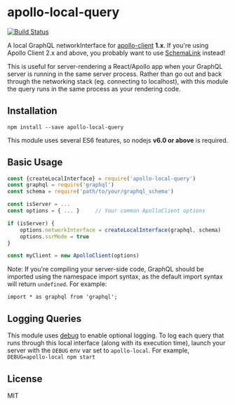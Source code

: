 # apollo-local-query

[![Build Status](https://travis-ci.org/af/apollo-local-query.svg?branch=master)](https://travis-ci.org/af/apollo-local-query)


A local GraphQL networkInterface for [apollo-client](https://github.com/apollostack/apollo-client) **1.x**. If you're using Apollo Client 2.x and above, you probably want to use [SchemaLink](https://www.apollographql.com/docs/link/links/schema.html) instead!

This is useful for server-rendering a React/Apollo app when your GraphQL server is running in the
same server process. Rather than go out and back through the networking stack
(eg. connecting to localhost), with this module the query runs in the same
process as your rendering code.

## Installation

```
npm install --save apollo-local-query
```

This module uses several ES6 features, so nodejs **v6.0 or above** is required.

## Basic Usage

```js
const {createLocalInterface} = require('apollo-local-query')
const graphql = require('graphql')
const schema = require('path/to/your/graphql_schema')

const isServer = ...
const options = { ... }     // Your common ApolloClient options

if (isServer) {
    options.networkInterface = createLocalInterface(graphql, schema)
    options.ssrMode = true
}

const myClient = new ApolloClient(options)
```

Note: If you're compiling your server-side code, GraphQL should be imported using the namespace import syntax, as the default import syntax will return `undefined`. For example:

```
import * as graphql from 'graphql';
```

## Logging Queries

This module uses [debug](https://www.npmjs.com/package/debug) to enable optional
logging. To log each query that runs through this local interface (along with its execution time),
launch your server with the `DEBUG` env var set to `apollo-local`. For example, `DEBUG=apollo-local npm start`

## License

MIT
